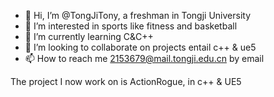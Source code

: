 - 👋 Hi, I’m @TongJiTony, a freshman in Tongji University
- 👀 I’m interested in sports like fitness and basketball
- 🌱 I’m currently learning C&C++
- 💞️ I’m looking to collaborate on projects entail c++ & ue5
- 📫 How to reach me 2153679@mail.tongji.edu.cn by email

The project I now work on is ActionRogue, in c++ & UE5

<!---
TongJiTony/TongJiTony is a ✨ special ✨ repository because its `README.md` (this file) appears on your GitHub profile.
You can click the Preview link to take a look at your changes.
--->
